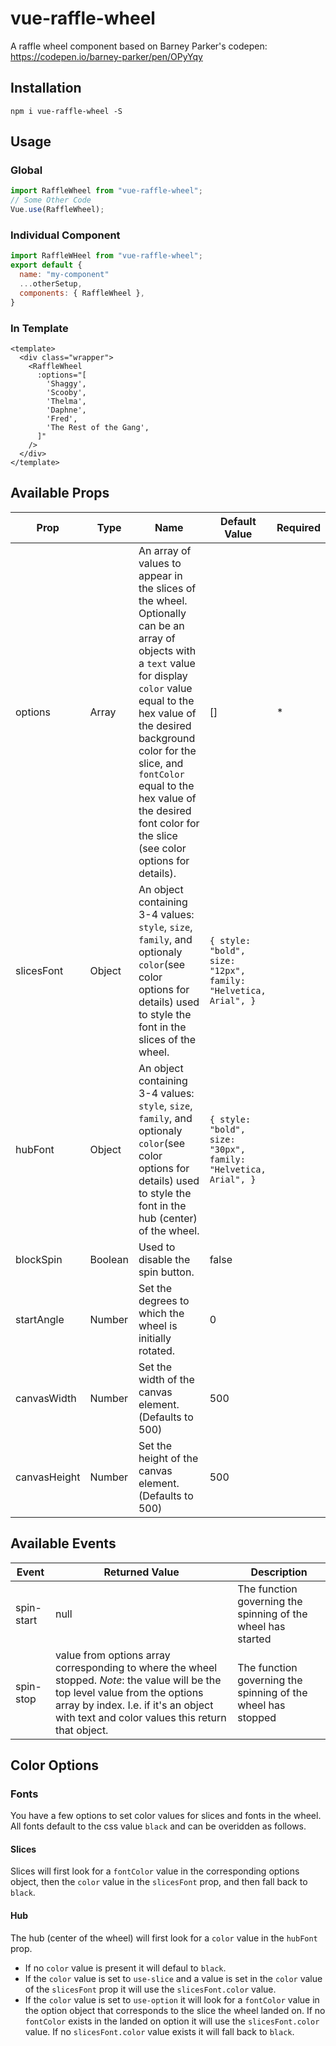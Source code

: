 # vue-raffle-wheel

A raffle wheel component based on Barney Parker's codepen: https://codepen.io/barney-parker/pen/OPyYqy

## Installation

`npm i vue-raffle-wheel -S`

## Usage

### Global

```js
import RaffleWheel from "vue-raffle-wheel";
// Some Other Code
Vue.use(RaffleWheel);
```

### Individual Component

```js
import RaffleWHeel from "vue-raffle-wheel";
export default {
  name: "my-component"
  ...otherSetup,
  components: { RaffleWheel },
}
```

### In Template

```vue
<template>
  <div class="wrapper">
    <RaffleWheel
      :options="[
        'Shaggy',
        'Scooby',
        'Thelma',
        'Daphne',
        'Fred',
        'The Rest of the Gang',
      ]"
    />
  </div>
</template>
```

## Available Props

| Prop         | Type    | Name                                                                                                                                                                                                                                                                                                                               | Default Value                                                  | Required |
| ------------ | ------- | ---------------------------------------------------------------------------------------------------------------------------------------------------------------------------------------------------------------------------------------------------------------------------------------------------------------------------------- | -------------------------------------------------------------- | -------- |
| options      | Array   | An array of values to appear in the slices of the wheel. Optionally can be an array of objects with a `text` value for display `color` value equal to the hex value of the desired background color for the slice, and `fontColor` equal to the hex value of the desired font color for the slice (see color options for details). | []                                                             | \*       |
| slicesFont   | Object  | An object containing 3-4 values: `style`, `size`, `family`, and optionaly `color`(see color options for details) used to style the font in the slices of the wheel.                                                                                                                                                                | `{ style: "bold", size: "12px", family: "Helvetica, Arial", }` |          |
| hubFont      | Object  | An object containing 3-4 values: `style`, `size`, `family`, and optionaly `color`(see color options for details) used to style the font in the hub (center) of the wheel.                                                                                                                                                          | `{ style: "bold", size: "30px", family: "Helvetica, Arial", }` |          |
| blockSpin    | Boolean | Used to disable the spin button.                                                                                                                                                                                                                                                                                                   | false                                                          |          |
| startAngle   | Number  | Set the degrees to which the wheel is initially rotated.                                                                                                                                                                                                                                                                           | 0                                                              |          |
| canvasWidth  | Number  | Set the width of the canvas element. (Defaults to 500)                                                                                                                                                                                                                                                                             | 500                                                            |          |
| canvasHeight | Number  | Set the height of the canvas element. (Defaults to 500)                                                                                                                                                                                                                                                                            | 500                                                            |          |

## Available Events

| Event      | Returned Value                                                                                                                                                                                                               | Description                                                  |
| ---------- | ---------------------------------------------------------------------------------------------------------------------------------------------------------------------------------------------------------------------------- | ------------------------------------------------------------ |
| spin-start | null                                                                                                                                                                                                                         | The function governing the spinning of the wheel has started |
| spin-stop  | value from options array corresponding to where the wheel stopped. _Note_: the value will be the top level value from the options array by index. I.e. if it's an object with text and color values this return that object. | The function governing the spinning of the wheel has stopped |

## Color Options

### Fonts

You have a few options to set color values for slices and fonts in the wheel. All fonts default to the css value `black` and can be overidden as follows.

#### Slices

Slices will first look for a `fontColor` value in the corresponding options object, then the `color` value in the `slicesFont` prop, and then fall back to `black`.

#### Hub

The hub (center of the wheel) will first look for a `color` value in the `hubFont` prop.

- If no `color` value is present it will defaul to `black`.
- If the `color` value is set to `use-slice` and a value is set in the `color` value of the `slicesFont` prop it will use the `slicesFont.color` value.
- If the `color` value is set to `use-option` it will look for a `fontColor` value in the option object that corresponds to the slice the wheel landed on. If no `fontColor` exists in the landed on option it will use the `slicesFont.color` value. If no `slicesFont.color` value exists it will fall back to `black`.
